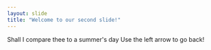 ```yaml
---
layout: slide
title: "Welcome to our second slide!"
---
```

Shall I compare thee to a summer's day
Use the left arrow to go back!
